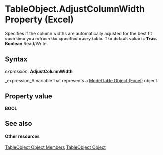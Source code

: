 
# TableObject.AdjustColumnWidth Property (Excel)

Specifies if the column widths are automatically adjusted for the best fit each time you refresh the specified query table. The default value is  **True**.  **Boolean** Read/Write


## Syntax

 _expression_. **AdjustColumnWidth**

 _expression_A variable that represents a  [ModelTable Object (Excel)](c853beb6-f2e7-dda0-b33a-8110a6c23de8.md) object.


## Property value

 **BOOL**


## See also


#### Other resources


 [TableObject Object Members](6fbca0ef-b855-d09c-f2ba-579d50f802fb.md)
 [TableObject Object](c853beb6-f2e7-dda0-b33a-8110a6c23de8.md)
